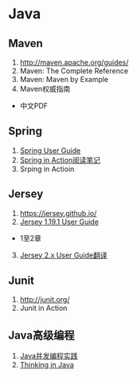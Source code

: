 Java
====================


Maven
--------------------
1. http://maven.apache.org/guides/
2. Maven: The Complete Reference
3. Maven: Maven by Example
4. Maven权威指南
  - 中文PDF


Spring
--------------------
1. [Spring User Guide](http://spring.io/guides)
2. [Spring in Action阅读笔记](https://www.jianshu.com/p/c516b5784d6b)
3. Srping in Actioin


Jersey
--------------------
1. https://jersey.github.io/
2. [Jersey 1.19.1 User Guide](https://jersey.github.io/documentation/1.19.1/index.html)
  - 1至2章
3. [Jersey 2.x User Guide翻译](https://legacy.gitbook.com/book/waylau/jersey-2-user-guide/details)

Junit
--------------------
1. http://junit.org/
2. Junit in Action

Java高级编程
--------------------
1. [Java并发编程实践](https://book.douban.com/subject/2148132/)
2. [Thinking in Java](https://book.douban.com/subject/1474824/)

